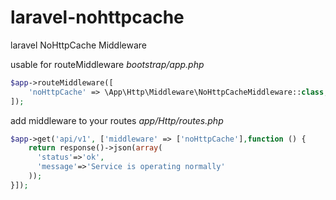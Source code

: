 # laravel-nohttpcache
laravel NoHttpCache Middleware

usable for routeMiddleware *bootstrap/app.php*
```php
$app->routeMiddleware([
	'noHttpCache' => \App\Http\Middleware\NoHttpCacheMiddleware::class,
]);
```

add middleware to your routes *app/Http/routes.php*
```php
$app->get('api/v1', ['middleware' => ['noHttpCache'],function () {
	return response()->json(array(
	  'status'=>'ok',
	  'message'=>'Service is operating normally'
	));
}]);
```
